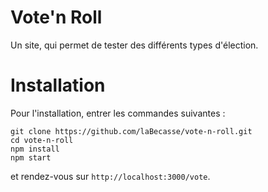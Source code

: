 # Vote'n Roll
Un site, qui permet de tester des différents types d'élection.

# Installation

Pour l'installation, entrer les commandes suivantes :
```
git clone https://github.com/laBecasse/vote-n-roll.git
cd vote-n-roll
npm install
npm start
```
et rendez-vous sur `http://localhost:3000/vote`.